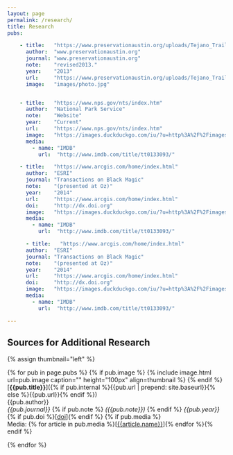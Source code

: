 ```yaml
---
layout: page
permalink: /research/
title: Research
pubs:

    - title:   "https://www.preservationaustin.org/uploads/Tejano_Trail_revised2013.pdf"
      author:  "www.preservationaustin.org"
      journal: "www.preservationaustin.org"
      note:    "revised2013."
      year:    "2013"
      url:     "https://www.preservationaustin.org/uploads/Tejano_Trail_revised2013.pdf"
      image:   "images/photo.jpg"


    - title:   "https://www.nps.gov/nts/index.htm"
      author:  "National Park Service"
      note:    "Website"
      year:    "Current"
      url:     "https://www.nps.gov/nts/index.htm"
      image:   "https://images.duckduckgo.com/iu/?u=http%3A%2F%2Fimages.moviepostershop.com%2Fthe-matrix-movie-poster-1999-1020518087.jpg&f=1"
      media:
        - name: "IMDB"
          url:  "http://www.imdb.com/title/tt0133093/"

    - title:   "https://www.arcgis.com/home/index.html"
      author:  "ESRI"
      journal: "Transactions on Black Magic"
      note:    "(presented at Oz)"
      year:    "2014"
      url:     "https://www.arcgis.com/home/index.html"
      doi:     "http://dx.doi.org"
      image:   "https://images.duckduckgo.com/iu/?u=http%3A%2F%2Fimages.moviepostershop.com%2Fthe-matrix-movie-poster-1999-1020518087.jpg&f=1"
      media:
        - name: "IMDB"
          url:  "http://www.imdb.com/title/tt0133093/"

      - title:   "https://www.arcgis.com/home/index.html"
      author:  "ESRI"
      journal: "Transactions on Black Magic"
      note:    "(presented at Oz)"
      year:    "2014"
      url:     "https://www.arcgis.com/home/index.html"
      doi:     "http://dx.doi.org"
      image:   "https://images.duckduckgo.com/iu/?u=http%3A%2F%2Fimages.moviepostershop.com%2Fthe-matrix-movie-poster-1999-1020518087.jpg&f=1"
      media:
        - name: "IMDB"
          url:  "http://www.imdb.com/title/tt0133093/"

---
```


## Sources for Additional Research 

{% assign thumbnail="left" %}

{% for pub in page.pubs %}
{% if pub.image %}
{% include image.html url=pub.image caption="" height="100px" align=thumbnail %}
{% endif %}
[**{{pub.title}}**]({% if pub.internal %}{{pub.url | prepend: site.baseurl}}{% else %}{{pub.url}}{% endif %})<br />
{{pub.author}}<br />
*{{pub.journal}}*
{% if pub.note %} *({{pub.note}})*
{% endif %} *{{pub.year}}* {% if pub.doi %}[[doi]({{pub.doi}})]{% endif %}
{% if pub.media %}<br />Media: {% for article in pub.media %}[[{{article.name}}]({{article.url}})]{% endfor %}{% endif %}

{% endfor %}

